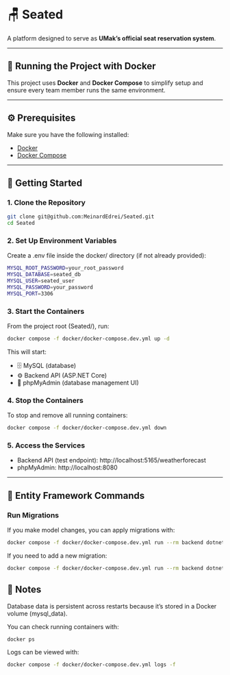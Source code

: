 # 🪑 Seated

A platform designed to serve as **UMak’s official seat reservation system**.

---

## 🐳 Running the Project with Docker

This project uses **Docker** and **Docker Compose** to simplify setup and ensure every team member runs the same environment.

---

## ⚙️ Prerequisites

Make sure you have the following installed:

- [Docker](https://docs.docker.com/get-docker/)
- [Docker Compose](https://docs.docker.com/compose/install/)

---

## 🚀 Getting Started

### 1. Clone the Repository

```bash
git clone git@github.com:MeinardEdrei/Seated.git
cd Seated
```

### 2. Set Up Environment Variables

Create a .env file inside the docker/ directory (if not already provided):

```bash
MYSQL_ROOT_PASSWORD=your_root_password
MYSQL_DATABASE=seated_db
MYSQL_USER=seated_user
MYSQL_PASSWORD=your_password
MYSQL_PORT=3306
```

### 3. Start the Containers

From the project root (Seated/), run:

```bash
docker compose -f docker/docker-compose.dev.yml up -d
```

This will start:

- 🗄️ MySQL (database)
- ⚙️ Backend API (ASP.NET Core)
- 🧭 phpMyAdmin (database management UI)

### 4. Stop the Containers

To stop and remove all running containers:

```bash
docker compose -f docker/docker-compose.dev.yml down
```

### 5. Access the Services

- Backend API (test endpoint): http://localhost:5165/weatherforecast
- phpMyAdmin: http://localhost:8080

---

## 🧩 Entity Framework Commands

### Run Migrations

If you make model changes, you can apply migrations with:

```bash
docker compose -f docker/docker-compose.dev.yml run --rm backend dotnet ef database update
```

If you need to add a new migration:

```bash
docker compose -f docker/docker-compose.dev.yml run --rm backend dotnet ef migrations add <MigrationName>
```

## 🧠 Notes

Database data is persistent across restarts because it’s stored in a Docker volume (mysql_data).

You can check running containers with:

```bash
docker ps
```

Logs can be viewed with:

```bash
docker compose -f docker/docker-compose.dev.yml logs -f
```
